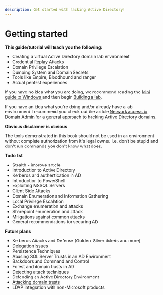 ```yaml
---
description: Get started with hacking Active Directory!
---
```


# Getting started

**This guide/tutorial will teach you the following:**

* Creating a virtual Active Directory domain lab environment
* Credential Replay Attacks
* Domain Privilege Escalation
* Dumping System and Domain Secrets
* Tools like Empire, Bloodhound and ranger
* Actual pentest experiences

If you have no idea what you are doing, we recommend reading the [Mini guide to Windows ](https://github.com/chryzsh/DarthSidious/tree/fdd707cf9dbbc2faf3cf3dbbcd712b06fceeee87/labs/stuff/miniguide.md) and then begin [Building a lab](https://github.com/chryzsh/DarthSidious/tree/fdd707cf9dbbc2faf3cf3dbbcd712b06fceeee87/labs/labs/building-a-lab.md).

If you have an idea what you're doing and/or already have a lab environment I recommend you check out the article [Network access to Domain Admin](https://github.com/chryzsh/DarthSidious/tree/fdd707cf9dbbc2faf3cf3dbbcd712b06fceeee87/labs/general/network-access-to-domain-admin.md) for a general approach to hacking Active Directory domains.

**Obvious disclaimer is obvious**

The tools demonstrated in this book should not be used in an environment without complete authorization from it's legal owner. I.e. don't be stupid and don't run commands you don't know what does.

**Todo list**

* Stealth - improve article
* Introduction to Active Directory
* Kerberos and authentication in AD
* Introduction to PowerShell
* Exploiting MSSQL Servers
* Client Side Attacks
* Domain Enumeration and Information Gathering
* Local Privilege Escalation
* Exchange enumeration and attacks
* Sharepoint enumeration and attack
* Mitigations against common attacks
* General recommendations for securing AD

**Future plans**

* Kerberos Attacks and Defense \(Golden, Silver tickets and more\)
* Delegation Issues
* Persistence Techniques
* Abusing SQL Server Trusts in an AD Environment
* Backdoors and Command and Control
* Forest and domain trusts in AD
* Detecting attack techniques
* Defending an Active Directory Environment
* [Attacking domain trusts](http://www.harmj0y.net/blog/redteaming/a-guide-to-attacking-domain-trusts/)
* LDAP integration with non-Microsoft products

